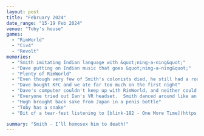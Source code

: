```yaml
---
layout: post
title: "February 2024"
date_range: "15-19 Feb 2024"
venue: "Toby's house"
games:
  - "RimWorld"
  - "Civ4"
  - "Revolt"
memories:
  - "Smith imitating Indian language with &quot;ning-a-ning&quot;"
  - "Dave putting on Indian music that goes &quot;ning-a-ning&quot;"
  - "Plenty of RimWorld"
  - "Even though very few of Smith's colonists died, he still had a room FULL of dead bodies"
  - "Dave bought KFC and we ate far too much on the first night"
  - "Dave's computer couldn't keep up with RimWorld, and neither could the spare Ian brought, so Dave went out and bought a new computer from JB"
  - "Everyone tried out Ian's VR headset.  Smith danced around like an excited emu"
  - "Hugh brought back sake from Japan in a penis bottle"
  - "Toby has a snake"
  - "Bit of a tear-fest listening to [blink-182 - One More Time](https://www.youtube.com/watch?v=fSKQRDq3RkM)"

summary: "Smith - I’ll homosex him to death!"
---
```


